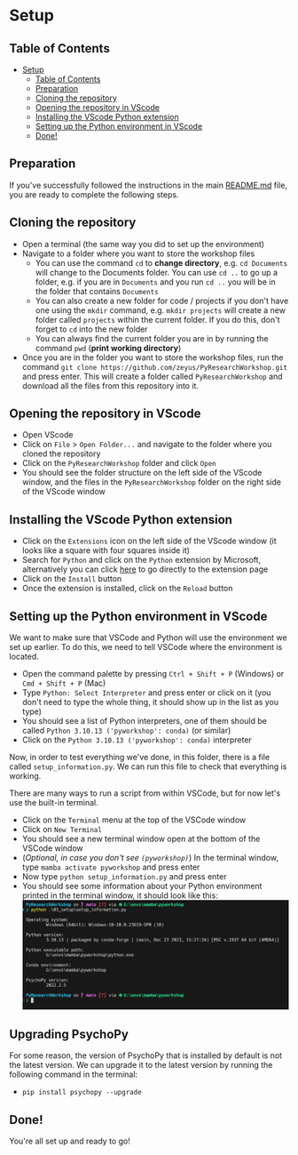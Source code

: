 # Setup

## Table of Contents

- [Setup](#setup)
  - [Table of Contents](#table-of-contents)
  - [Preparation](#preparation)
  - [Cloning the repository](#cloning-the-repository)
  - [Opening the repository in VScode](#opening-the-repository-in-vscode)
  - [Installing the VScode Python extension](#installing-the-vscode-python-extension)
  - [Setting up the Python environment in VScode](#setting-up-the-python-environment-in-vscode)
  - [Done!](#done)

## Preparation

If you've successfully followed the instructions in the main [README.md](../README.md) file, you are ready to complete the following steps.

## Cloning the repository

* Open a terminal (the same way you did to set up the environment)
* Navigate to a folder where you want to store the workshop files
  * You can use the command `cd` to **change directory**, e.g. `cd Documents` will change to the Documents folder. You can use `cd ..` to go up a folder, e.g. if you are in `Documents` and you run `cd ..` you will be in the folder that contains `Documents`
  * You can also create a new folder for code / projects if you don't have one using the `mkdir` command, e.g. `mkdir projects` will create a new folder called `projects` within the current folder. If you do this, don't forget to `cd` into the new folder
  * You can always find the current folder you are in by running the command `pwd` (**print working directory**)
* Once you are in the folder you want to store the workshop files, run the command `git clone https://github.com/zeyus/PyResearchWorkshop.git` and press enter. This will create a folder called `PyResearchWorkshop` and download all the files from this repository into it.

## Opening the repository in VScode

* Open VScode
* Click on `File` > `Open Folder...` and navigate to the folder where you cloned the repository
* Click on the `PyResearchWorkshop` folder and click `Open`
* You should see the folder structure on the left side of the VScode window, and the files in the `PyResearchWorkshop` folder on the right side of the VScode window

## Installing the VScode Python extension

* Click on the `Extensions` icon on the left side of the VScode window (it looks like a square with four squares inside it)
* Search for `Python` and click on the `Python` extension by Microsoft, alternatively you can click [here](https://marketplace.visualstudio.com/items?itemName=ms-python.python) to go directly to the extension page
* Click on the `Install` button
* Once the extension is installed, click on the `Reload` button

## Setting up the Python environment in VScode

We want to make sure that VSCode and Python will use the environment we set up earlier. To do this, we need to tell VSCode where the environment is located.

* Open the command palette by pressing `Ctrl + Shift + P` (Windows) or `Cmd + Shift + P` (Mac)
* Type `Python: Select Interpreter` and press enter or click on it (you don't need to type the whole thing, it should show up in the list as you type)
* You should see a list of Python interpreters, one of them should be called `Python 3.10.13 ('pyworkshop': conda)` (or similar)
* Click on the `Python 3.10.13 ('pyworkshop': conda)` interpreter

Now, in order to test everything we've done, in this folder, there is a file called `setup_information.py`. We can run this file to check that everything is working.

There are many ways to run a script from within VSCode, but for now let's use the built-in terminal.

* Click on the `Terminal` menu at the top of the VSCode window
* Click on `New Terminal`
* You should see a new terminal window open at the bottom of the VSCode window
* (*Optional, in case you don't see `(pyworkshop)`*) In the terminal window, type `mamba activate pyworkshop` and press enter
* Now type `python setup_information.py` and press enter
* You should see some information about your Python environment printed in the terminal window, it should look like this:
[![setup_information.py output](./res/output-setup_information.png)](./res/output-setup_information.png)

## Upgrading PsychoPy

For some reason, the version of PsychoPy that is installed by default is not the latest version. We can upgrade it to the latest version by running the following command in the terminal:

* `pip install psychopy --upgrade`

## Done!

You're all set up and ready to go!
